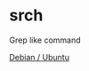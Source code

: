 # srch
Grep like command 

[Debian / Ubuntu](https://github.com/Orange-OpenSource/hurl/blob/master/README.md/####debian--ubuntu)